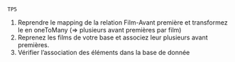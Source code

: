 
    TP5

1. Reprendre le mapping de la relation Film-Avant première et transformez le en oneToMany (=> plusieurs avant premières par film)
2. Reprenez les films de votre base  et associez leur plusieurs avant premières.
3. Vérifier l’association des éléments dans la base de donnée